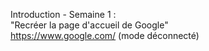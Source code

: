 Introduction - Semaine 1 : <br>
"Recréer la page d'accueil de Google"<br>
https://www.google.com/ (mode déconnecté)
